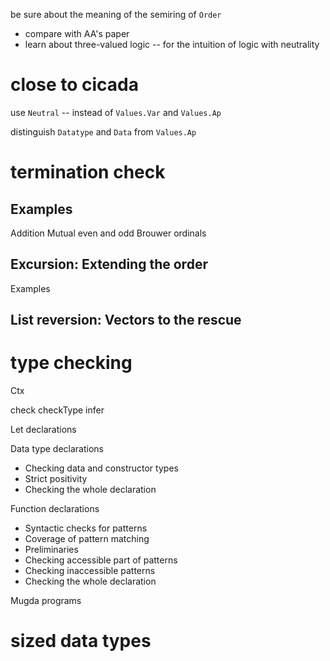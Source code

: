 be sure about the meaning of the semiring of `Order`

- compare with AA's paper
- learn about three-valued logic -- for the intuition of logic with neutrality

# close to cicada

use `Neutral` -- instead of `Values.Var` and `Values.Ap`

distinguish `Datatype` and `Data` from `Values.Ap`

# termination check

## Examples

Addition
Mutual even and odd
Brouwer ordinals

## Excursion: Extending the order

Examples

## List reversion: Vectors to the rescue

# type checking

Ctx

check
checkType
infer

Let declarations

Data type declarations

- Checking data and constructor types
- Strict positivity
- Checking the whole declaration

Function declarations

- Syntactic checks for patterns
- Coverage of pattern matching
- Preliminaries
- Checking accessible part of patterns
- Checking inaccessible patterns
- Checking the whole declaration

Mugda programs

# sized data types
